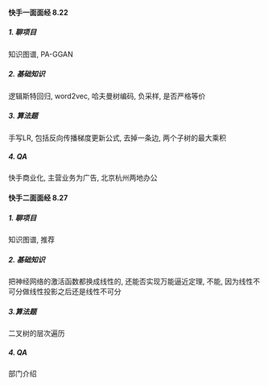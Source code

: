 #### 快手一面面经 8.22
##### 1. 聊项目
知识图谱, PA-GGAN
##### 2. 基础知识
逻辑斯特回归, word2vec, 哈夫曼树编码, 负采样, 是否严格等价
##### 3. 算法题
手写LR, 包括反向传播梯度更新公式, 去掉一条边, 两个子树的最大乘积
##### 4. QA
快手商业化, 主营业务为广告, 北京杭州两地办公

#### 快手二面面经 8.27
##### 1. 聊项目
知识图谱, 推荐
##### 2. 基础知识
把神经网络的激活函数都换成线性的, 还能否实现万能逼近定理, 不能, 因为线性不可分做线性投影之后还是线性不可分
##### 3.算法题
二叉树的层次遍历
##### 4. QA
部门介绍
